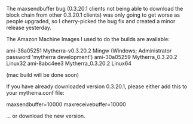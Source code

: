 The maxsendbuffer bug (0.3.20.1 clients not being able to download the block chain from other 0.3.20.1 clients) was only going to get
worse as people upgraded, so I cherry-picked the bug fix and created a minor release yesterday.

The Amazon Machine Images I used to do the builds are available:

  ami-38a05251   Mytherra-v0.3.20.2 Mingw    (Windows; Administrator password 'mytherra development')
  ami-30a05259   Mytherra_0.3.20.2 Linux32
  ami-8abc4ee3   Mytherra_0.3.20.2 Linux64

(mac build will be done soon)

If you have already downloaded version 0.3.20.1, please either add this to your mytherra.conf file:

  maxsendbuffer=10000
  maxreceivebuffer=10000

... or download the new version.
